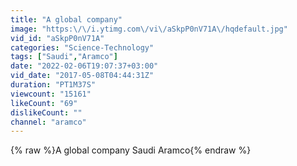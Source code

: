 ```yaml
---
title: "A global company"
image: "https:\/\/i.ytimg.com\/vi\/aSkpP0nV71A\/hqdefault.jpg"
vid_id: "aSkpP0nV71A"
categories: "Science-Technology"
tags: ["Saudi","Aramco"]
date: "2022-02-06T19:07:37+03:00"
vid_date: "2017-05-08T04:44:31Z"
duration: "PT1M37S"
viewcount: "15161"
likeCount: "69"
dislikeCount: ""
channel: "aramco"
---
```

{% raw %}A global company Saudi Aramco{% endraw %}

